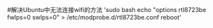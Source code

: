 #解决Ubuntu中无法连接wifi的方法
'sudo bash
echo "options rtl8723be fwlps=0 swlps=0" > /etc/modprobe.d/rtl8723be.conf
reboot' 